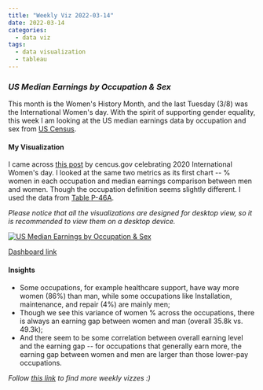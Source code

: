 ```yaml
---
title: "Weekly Viz 2022-03-14"
date: 2022-03-14
categories:
  - data viz
tags:
  - data visualization
  - tableau
---
```


### *US Median Earnings by Occupation & Sex*

This month is the Women's History Month, and the last Tuesday (3/8) was the International Women's day. With the spirit of supporting gender equality, this week I am looking at the US median earnings data by occupation and sex from [US Census](https://www.census.gov/data/tables/time-series/demo/income-poverty/historical-income-people.html).  

#### My Visualization

I came across [this post](https://www.census.gov/newsroom/stories/international-womens-day.html#:~:text=Beginning%20in%201910%2C%20March%208,observed%20as%20International%20Women's%20Day.) by cencus.gov celebrating 2020 International Women's day. I looked at the same two metrics as its first chart -- % women in each occupation and median earnings comparison between men and women. Though the occupation definition seems slightly different. I used the data from [Table P-46A](https://www.census.gov/data/tables/time-series/demo/income-poverty/historical-income-people.html).  

*Please notice that all the visualizations are designed for desktop view, so it is recommended to view them on a desktop device.*  

<div class='tableauPlaceholder' id='viz1647317231711' style='position: relative'>
  <noscript><a href='#'>
    <img alt='US Median Earnings by Occupation &amp; Sex ' src='https:&#47;&#47;public.tableau.com&#47;static&#47;images&#47;20&#47;20220314USMedianEarningsbyOccupationSex&#47;USMedianEarningsbyOccupationSex&#47;1_rss.png' style='border: none' />
    </a></noscript>
  <object class='tableauViz'  style='display:none;'>
  <param name='host_url' value='https%3A%2F%2Fpublic.tableau.com%2F' />
  <param name='embed_code_version' value='3' /> 
  <param name='site_root' value='' />
    <param name='name' value='20220314USMedianEarningsbyOccupationSex&#47;USMedianEarningsbyOccupationSex' />
    <param name='tabs' value='no' />
    <param name='toolbar' value='yes' />
    <param name='static_image' value='https:&#47;&#47;public.tableau.com&#47;static&#47;images&#47;20&#47;20220314USMedianEarningsbyOccupationSex&#47;USMedianEarningsbyOccupationSex&#47;1.png' /> 
    <param name='animate_transition' value='yes' />
    <param name='display_static_image' value='yes' />
    <param name='display_spinner' value='yes' />
    <param name='display_overlay' value='yes' />
    <param name='display_count' value='yes' />
    <param name='language' value='en-US' />
    <param name='filter' value='publish=yes' />
  </object></div>            
  <script type='text/javascript'>       
  var divElement = document.getElementById('viz1647317231711');     
  var vizElement = divElement.getElementsByTagName('object')[0];          
  if ( divElement.offsetWidth > 800 ) { vizElement.style.width='800px';vizElement.style.height='727px';} else if ( divElement.offsetWidth > 500 ) { vizElement.style.width='800px';vizElement.style.height='727px';} else { vizElement.style.width='100%';vizElement.style.height='827px';}    
  var scriptElement = document.createElement('script');         
  scriptElement.src = 'https://public.tableau.com/javascripts/api/viz_v1.js';   
  vizElement.parentNode.insertBefore(scriptElement, vizElement);             
</script>
  
[Dashboard link](https://public.tableau.com/views/20220314USMedianEarningsbyOccupationSex/USMedianEarningsbyOccupationSex?:language=en-US&publish=yes&:display_count=n&:origin=viz_share_link)
  
#### Insights
* Some occupations, for example healthcare support, have way more women (86%) than man, while some occupations like Installation, maintenance, and repair (4%) are mainly men;  
* Though we see this variance of women % across the occupations, there is always an earning gap between women and man (overall 35.8k vs. 49.3k);  
* And there seem to be some correlation between overall earning level and the earning gap -- for occupations that generally earn more, the earning gap between women and men are larger than those lower-pay occupations.  

*Follow [this link](https://yudong-94.github.io/personal-website/project/WeeklyViz2022/) to find more weekly vizzes :)*
